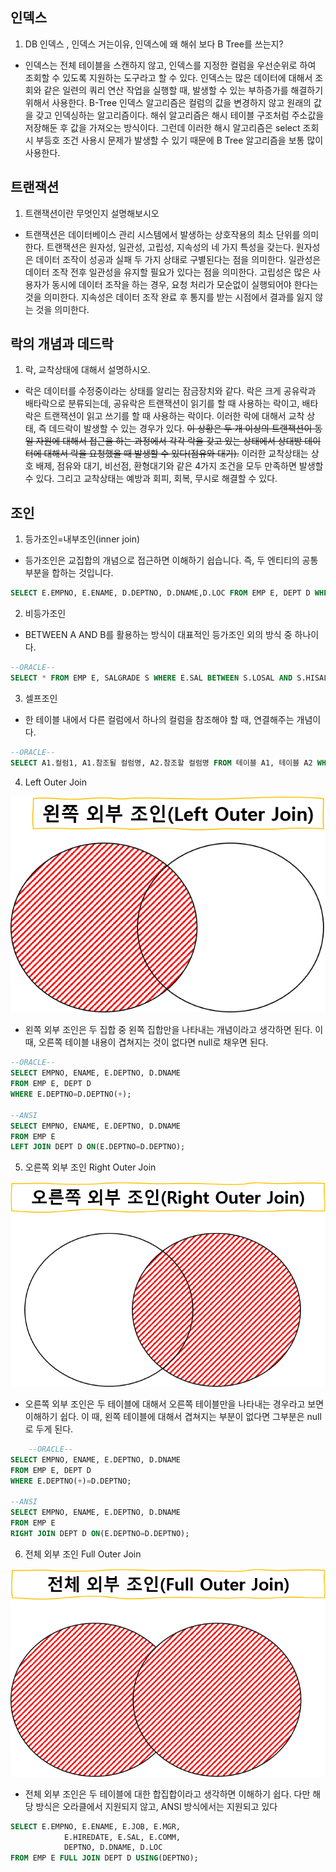 ﻿
## 인덱스 

1. DB 인덱스 , 인덱스 거는이유, 인덱스에 왜 해쉬 보다 B Tree를 쓰는지?

- 인덱스는 전체 테이블을 스캔하지 않고, 인덱스를 지정한 컬럼을 우선순위로 하여 조회할 수 있도록 지원하는 도구라고 할 수 있다. 인덱스는 많은 데이터에 대해서 조회와 같은 일련의 쿼리 연산 작업을 실행할 때, 발생할 수 있는 부하증가를 해결하기 위해서 사용한다. B-Tree 인덱스 알고리즘은 컬럼의 값을 변경하지 않고 원래의 값을 갖고 인덱싱하는 알고리즘이다. 해쉬 알고리즘은 해시 테이블 구조처럼 주소값을 저장해둔 후 값을 가져오는 방식이다. 그런데 이러한 해시 알고리즘은 select 조회시 부등호 조건 사용시 문제가 발생할 수 있기 때문에 B Tree 알고리즘을 보통 많이 사용한다.

## 트랜잭션

1. 트랜잭션이란 무엇인지 설명해보시오

- 트랜잭션은 데이터베이스 관리 시스템에서 발생하는 상호작용의 최소 단위를 의미한다. 트랜잭션은 원자성, 일관성, 고립성, 지속성의 네 가지 특성을 갖는다. 원자성은 데이터 조작이 성공과 실패 두 가지 상태로 구별된다는 점을 의미한다. 일관성은 데이터 조작 전후 일관성을 유지할 필요가 있다는 점을 의미한다. 고립성은 많은 사용자가 동시에 데이터 조작을 하는 경우, 요청 처리가 모순없이 실행되어야 한다는 것을 의미한다. 지속성은 데이터 조작 완료 후 통지를 받는 시점에서 결과를 잃지 않는 것을 의미한다.

## 락의 개념과 데드락

1. 락, 교착상태에 대해서 설명하시오.

- 락은 데이터를 수정중이라는 상태를 알리는 잠금장치와 같다. 락은 크게 공유락과 배타락으로 분류되는데, 공유락은 트랜잭션이 읽기를 할 때 사용하는 락이고, 배타락은 트랜잭션이 읽고 쓰기를 할 때 사용하는 락이다. 이러한 락에 대해서 교착 상태, 즉 데드락이 발생할 수 있는 경우가 있다. 	~~이 상황은 두 개 이상의 트랜잭션이 동일 자원에 대해서 접근을 하는 과정에서 각각 락을 갖고 있는 상태에서 상대방 데이터에 대해서 락을 요청했을 때 발생할 수 있다(점유와 대기).~~ 이러한 교착상태는 상호 배제, 점유와 대기, 비선점, 환형대기와 같은 4가지 조건을 모두 만족하면 발생할 수 있다. 그리고 교착상태는 예방과 회피, 회복, 무시로 해결할 수 있다.

## 조인

1. 등가조인=내부조인(inner join)

- 등가조인은 교집합의 개념으로 접근하면 이해하기 쉽습니다. 즉, 두 엔티티의 공통부분을 합하는 것입니다. 

```sql
SELECT E.EMPNO, E.ENAME, D.DEPTNO, D.DNAME,D.LOC FROM EMP E, DEPT D WHERE E.DEPTNO=D.DEPTNO ORDER BY D.DEPTNO, E.EMPNO;
```

2. 비등가조인
- BETWEEN A AND B를 활용하는 방식이 대표적인 등가조인 외의 방식 중 하나이다.

```sql
--ORACLE-- 
SELECT * FROM EMP E, SALGRADE S WHERE E.SAL BETWEEN S.LOSAL AND S.HISAL;
```
3. 셀프조인

- 한 테이블 내에서 다른 컬럼에서 하나의 컬럼을 참조해야 할 때, 연결해주는 개념이다.
```sql
--ORACLE-- 
SELECT A1.컬럼1, A1.참조될 컬럼명, A2.참조할 컬럼명 FROM 테이블 A1, 테이블 A2 WHERE A1.참조될 컬럼명=A2.참조할 컬럼명; --ANSI-- SELECT A1.컬럼1, A1.참조될 컬럼명, A2.참조할 컬럼 FROM 테이블 A1 JOIN 테이블 A2 ON(A1.참조될 컬럼명=A2.참조할 컬럼명);
```
4. Left Outer Join

![](https://raw.githubusercontent.com/hy6219/TIL/main/Database/Oracle/Basic/Join/LEFT_OUTER_JOIN_%EA%B0%9C%EB%85%90.png)

- 왼쪽 외부 조인은 두 집합 중 왼쪽 집합만을 나타내는 개념이라고 생각하면 된다. 이 때, 오른쪽 테이블 내용이 겹쳐지는 것이 없다면 null로 채우면 된다.

```sql
--ORACLE--
SELECT EMPNO, ENAME, E.DEPTNO, D.DNAME
FROM EMP E, DEPT D
WHERE E.DEPTNO=D.DEPTNO(+);

--ANSI
SELECT EMPNO, ENAME, E.DEPTNO, D.DNAME
FROM EMP E
LEFT JOIN DEPT D ON(E.DEPTNO=D.DEPTNO);
```

5. 오른쪽 외부 조인 Right Outer Join

![](https://raw.githubusercontent.com/hy6219/TIL/main/Database/Oracle/Basic/Join/RIGHT%20OUTER%20JOIN%20%EA%B0%9C%EB%85%90.png)

- 오른쪽 외부 조인은 두 테이블에 대해서 오른쪽 테이블만을 나타내는 경우라고 보면 이해하기 쉽다. 이 때, 왼쪽 테이블에 대해서 겹쳐지는 부분이 없다면  그부분은 null로 두게 된다.
```sql
	--ORACLE--
SELECT EMPNO, ENAME, E.DEPTNO, D.DNAME
FROM EMP E, DEPT D
WHERE E.DEPTNO(+)=D.DEPTNO;

--ANSI
SELECT EMPNO, ENAME, E.DEPTNO, D.DNAME
FROM EMP E
RIGHT JOIN DEPT D ON(E.DEPTNO=D.DEPTNO);
```
6. 전체 외부 조인 Full Outer Join

![](https://raw.githubusercontent.com/hy6219/TIL/main/Database/Oracle/Basic/Join/full%20outer%20join%20%EA%B0%9C%EB%85%90.png)

- 전체 외부 조인은 두 테이블에 대한 합집합이라고 생각하면 이해하기 쉽다. 다만 해당 방식은 오라클에서 지원되지 않고, ANSI 방식에서는 지원되고 있다

```sql
SELECT E.EMPNO, E.ENAME, E.JOB, E.MGR,
            E.HIREDATE, E.SAL, E.COMM,
            DEPTNO, D.DNAME, D.LOC
FROM EMP E FULL JOIN DEPT D USING(DEPTNO);
```

